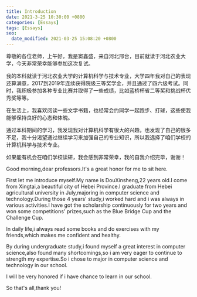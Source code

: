 ```yaml
---
title: Introduction
date: 2021-3-25 10:30:00 +0800
categories: [Essays]
tags: [Essays]
seo:
  date_modified: 2021-03-25 15:08:20 +0800
---
```

  尊敬的各位老师，上午好，我是窦鑫盛，来自河北邢台，目前就读于河北农业大学，今天非常荣幸能够参加这次复试。

  我的本科就读于河北农业大学的计算机科学与技术专业，大学四年我对自己的表现还算满意，2017到2019年连续获得院级三等奖学金，并且通过了四六级考试。同时，我积极参加各种专业比赛并取得了一些成绩，比如蓝桥杯省二等奖和挑战杯优秀奖等等。

  在生活上，我喜欢阅读一些文学书籍，也经常会约同学一起跑步、打球，这些使我能够保持良好的心态和体魄。

  通过本科期间的学习，我发现我对计算机科学有很大的兴趣，也发现了自己的很多不足，我十分渴望通过继续学习来加强自己的专业知识，所以我选择了咱们学校的计算机科学与技术专业。

  如果能有机会在咱们学校读研，我会感到非常荣幸，我的自我介绍完毕，谢谢！


  Good morning,dear professors.It's a great honor for me to sit here.

  First let me introduce myself.My name is DouXinsheng,22 years old.I come from Xingtai,a beautiful city of Hebei Province.I graduate from Hebei agricultural university in July,majoring in computer science and technology.During those 4 years' study,i worked hard and i was always in various activities.I have got the scholarship continuously for two years and won some competitions' prizes,such as the Blue Bridge Cup and the Challenge Cup.

  In daily life,i always read some books and do exercises with my friends,which makes me confident and healthy.

  By during undergraduate study,i found myself a great interest in computer science,also found many shortcomings,so i am very eager to continue to strength my expertise.So i chose to major in computer science and technology in our school.

  I will be very honored if i have chance to learn in our school.

  So that's all,thank you!
